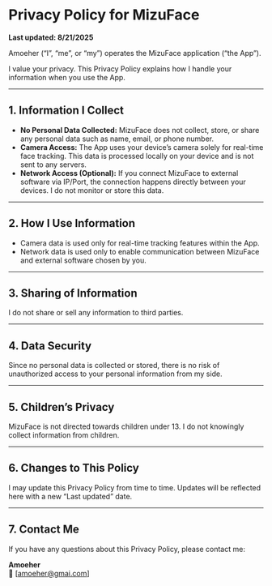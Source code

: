 # Privacy Policy for MizuFace

**Last updated: 8/21/2025**

Amoeher (“I”, “me”, or “my”) operates the MizuFace application (“the App”).

I value your privacy. This Privacy Policy explains how I handle your information when you use the App.

---

## 1. Information I Collect
- **No Personal Data Collected:** MizuFace does not collect, store, or share any personal data such as name, email, or phone number.  
- **Camera Access:** The App uses your device’s camera solely for real-time face tracking. This data is processed locally on your device and is not sent to any servers.  
- **Network Access (Optional):** If you connect MizuFace to external software via IP/Port, the connection happens directly between your devices. I do not monitor or store this data.  

---

## 2. How I Use Information
- Camera data is used only for real-time tracking features within the App.  
- Network data is used only to enable communication between MizuFace and external software chosen by you.  

---

## 3. Sharing of Information
I do not share or sell any information to third parties.  

---

## 4. Data Security
Since no personal data is collected or stored, there is no risk of unauthorized access to your personal information from my side.  

---

## 5. Children’s Privacy
MizuFace is not directed towards children under 13. I do not knowingly collect information from children.  

---

## 6. Changes to This Policy
I may update this Privacy Policy from time to time. Updates will be reflected here with a new “Last updated” date.  

---

## 7. Contact Me
If you have any questions about this Privacy Policy, please contact me:

**Amoeher**  
📧 [amoeher@gmai.com]  
